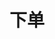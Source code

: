 ---
title: 下单
position_number: 1
type: post
description: /trade/order/create
remark: Content-Type = application/x-www-form-urlencoded && application/json
parameters:
    -
        name: clientOrderId
        type: string
        mandatory: false
        default: N/A
        description: 自定义订单id
        ranges:
    -
        name: symbol
        type: string
        mandatory: true
        default: 
        description: 交易对
        ranges:
    -
        name: orderSide
        type: string
        mandatory: true
        default: N/A
        description: 买卖方向：BUY;SELL
        ranges: BUY;SELL
    -
        name: orderType
        type: string
        mandatory: true
        default: N/A
        description: 订单类型：LIMIT；MARKET
        ranges: LIMIT；MARKET
    -
        name: origQty
        type: number
        mandatory: true
        default: N/A
        description: 数量（张）
        ranges:
    -
        name: price
        type: number
        mandatory: false
        default: N/A
        description: 价格
        ranges:
#    -
#        name: reduceOnly
#        type: boolean
#        mandatory: false
#        default: false
#        description: 只减仓
#        ranges:
    -
        name: timeInForce
        type: string
        mandatory: false
        default: GTC
        description: 有效方式：GTC;IOC;FOK;GTX
        ranges: GTC;IOC;FOK;GTX
    -
        name: triggerProfitPrice
        type: number
        mandatory: false
        default: N/A
        description: 止盈价
        ranges:
    -
        name: triggerStopPrice
        type: number
        mandatory: false
        default: N/A
        description: 止损价
        ranges:
    -
        name: positionSide
        type: string
        mandatory: true
        default: N/A
        description: 仓位方向：LONG;SHORT
        ranges: LONG;SHORT
content_markdown: |-
  #### **OrigQty 计算公式**

  ###### **公式**  

   origQty = Truncate ((Balance * Percent * Leverage ) / (Mark_price * Contract_size))

  ###### **解释**

      Truncate : 取整数部分 

      Balance : (walletBalance - openOrderMarginFrozen) , api: /v1/future-u/user/compat/balance/list  

      Percent : 用户输入 , 例如: 0.2 

      Leverage : 杠杆倍数 , 例如: 20 

      Mark_price : 市场标记价格 , 例如: 88888 (btc_usdt) 

      Contract_size : 合约面值 , api: /v1/future-u/market/public/symbol/detail , Contract multiplier(face value)  

  ###### **举例**
   truncate(10000 * 0.2 * 20 / 88888 / 0.0001) = 4500

  #### **限流规则**
  200/s/apikey
left_code_blocks:
    -
        code_block: "public void getKLine() {\r\n\tString text = HttpUtil.get(URL + \"/data/api/v1/future-u/trade/getKLine?market=btc_usdt&type=1min&since=0\");\r\n\tSystem.out.println(text);\r\n}"
        title: Java
        language: java
right_code_blocks:
  - code_block: |-
      {
        "msgInfo": {
          "code": "",
          "msg": ""
        },
        "msg": "",
        "data": {},
        "code": 200
      }
    title: Response
    language: json
---